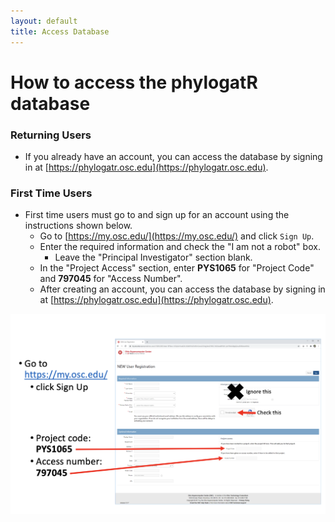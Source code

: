 ```yaml
---
layout: default
title: Access Database
---
```


# How to access the phylogatR database

### Returning Users
- If you already have an account, you can access the database by signing in at [https://phylogatr.osc.edu](https://phylogatr.osc.edu).

### First Time Users
- First time users must go to  and sign up for an account using the instructions shown below. 
  - Go to [https://my.osc.edu/](https://my.osc.edu/) and click `Sign Up`.
  - Enter the required information and check the "I am not a robot" box.
    - Leave the "Principal Investigator" section blank.
  - In the "Project Access" section, enter **PYS1065** for "Project Code" and **797045** for "Access Number".
  - After creating an account, you can access the database by signing in at [https://phylogatr.osc.edu](https://phylogatr.osc.edu).

![instructions](/assets/images/instructions.png)
